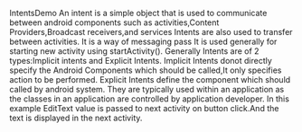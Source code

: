  IntentsDemo
 An intent is a simple object that is used to communicate between android components such as activities,Content Providers,Broadcast receivers,and services
 Intents are also used to transfer between activities.
 It is a way of messaging pass
 It is used generally for starting new activity using startActivity().
 Generally Intents are of 2 types:Implicit intents and Explicit Intents.
 Implicit Intents donot directly specify the Android Components which should be called,It only specifies action to be performed.
 Explicit Intents define the component which should called by android system.
 They are typically used within an application as the classes in an application are controlled by application developer.
 In this example EditText value is passed to next activity on button click.And the text is displayed in the next activity.
